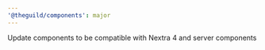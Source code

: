 ```yaml
---
'@theguild/components': major
---
```


Update components to be compatible with Nextra 4 and server components
